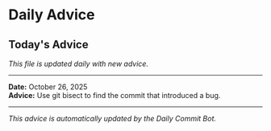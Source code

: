# Daily Advice

## Today's Advice
*This file is updated daily with new advice.*

---

**Date:** October 26, 2025  
**Advice:** Use git bisect to find the commit that introduced a bug.

---

*This advice is automatically updated by the Daily Commit Bot.*
